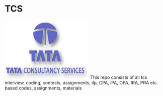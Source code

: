 # TCS
<img src="https://github.com/Saptarshidas131/TCS/blob/main/tcs.jpeg">
This repo consists of all tcs interview, coding, contests, assignments, ilp, CPA, iPA, OPA, IRA, PRA etc. based codes, assignments, materials
